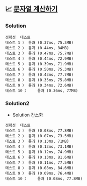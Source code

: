 ## 📈 [문자열 계산하기](https://school.programmers.co.kr/learn/courses/30/lessons/120902)

### Solution

```text
정확성  테스트
테스트 1 〉	통과 (0.37ms, 75.3MB)
테스트 2 〉	통과 (0.44ms, 84MB)
테스트 3 〉	통과 (0.47ms, 75.7MB)
테스트 4 〉	통과 (0.44ms, 72.9MB)
테스트 5 〉	통과 (0.39ms, 71.9MB)
테스트 6 〉	통과 (0.50ms, 75.3MB)
테스트 7 〉	통과 (0.43ms, 77.7MB)
테스트 8 〉	통과 (0.35ms, 75.8MB)
테스트 9 〉	통과 (0.34ms, 72.6MB)
테스트 10 〉	통과 (0.36ms, 77MB)
```

### Solution2

- Solution 간소화

```text
정확성  테스트
테스트 1 〉	통과 (0.08ms, 77.8MB)
테스트 2 〉	통과 (0.07ms, 73.5MB)
테스트 3 〉	통과 (0.13ms, 71MB)
테스트 4 〉	통과 (0.13ms, 73.1MB)
테스트 5 〉	통과 (0.12ms, 74.9MB)
테스트 6 〉	통과 (0.13ms, 81.6MB)
테스트 7 〉	통과 (0.11ms, 77.5MB)
테스트 8 〉	통과 (0.08ms, 84.6MB)
테스트 9 〉	통과 (0.09ms, 76.4MB)
테스트 10 〉	통과 (0.08ms, 77.8MB)
```